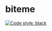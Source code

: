 # biteme

[![Code style: black](https://img.shields.io/badge/code%20style-black-000000.svg)](https://github.com/psf/black)
